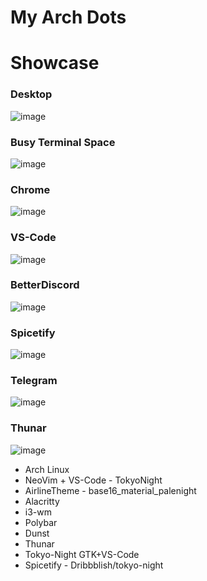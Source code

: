 # My Arch Dots

# Showcase

### Desktop
![image](https://user-images.githubusercontent.com/78542800/156918772-b48c99e6-a525-4fb3-98f9-e744f29cc2fd.png)

### Busy Terminal Space
![image](https://user-images.githubusercontent.com/78542800/156960419-14f26d2a-1042-4ce3-9a3e-eb188b4de8d4.png)

### Chrome
![image](https://user-images.githubusercontent.com/78542800/156960443-060b19cc-8fc0-4f7a-b9ef-c8538f412304.png)

### VS-Code
![image](https://user-images.githubusercontent.com/78542800/156960482-e1b03be8-b2db-41ce-943a-b15fefaea227.png)

### BetterDiscord
![image](https://user-images.githubusercontent.com/78542800/156960501-860b8a71-4210-4662-9b26-d84fb068f1b4.png)

### Spicetify
![image](https://user-images.githubusercontent.com/78542800/156960522-e530f5f6-6674-4cf4-92e2-a79d425efb41.png)

### Telegram
![image](https://user-images.githubusercontent.com/78542800/156960544-32530362-eecc-4d20-aa9f-f1e8f9ce7673.png)

### Thunar
![image](https://user-images.githubusercontent.com/78542800/156960618-5d3cbf80-9a34-4f03-ac8f-add30fe15326.png)


- Arch Linux
- NeoVim + VS-Code - TokyoNight
- AirlineTheme - base16_material_palenight
- Alacritty
- i3-wm
- Polybar
- Dunst
- Thunar
- Tokyo-Night GTK+VS-Code
- Spicetify - Dribbblish/tokyo-night
